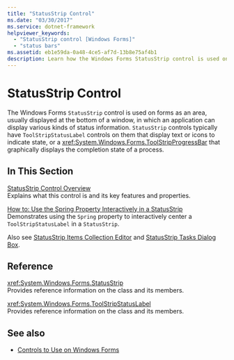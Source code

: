 ```yaml
---
title: "StatusStrip Control"
ms.date: "03/30/2017"
ms.service: dotnet-framework
helpviewer_keywords: 
  - "StatusStrip control [Windows Forms]"
  - "status bars"
ms.assetid: eb1e59da-0a48-4ce5-af7d-13b8e75af4b1
description: Learn how the Windows Forms StatusStrip control is used on forms as an area in which an application can display various types of status information.
---
```

# StatusStrip Control

The Windows Forms `StatusStrip` control is used on forms as an area, usually displayed at the bottom of a window, in which an application can display various kinds of status information. `StatusStrip` controls typically have `ToolStripStatusLabel` controls on them that display text or icons to indicate state, or a <xref:System.Windows.Forms.ToolStripProgressBar> that graphically displays the completion state of a process.  
  
## In This Section  

[StatusStrip Control Overview](statusstrip-control-overview.md)\
Explains what this control is and its key features and properties.  
  
[How to: Use the Spring Property Interactively in a StatusStrip](how-to-use-the-spring-property-interactively-in-a-statusstrip.md)\
Demonstrates using the `Spring` property to interactively center a `ToolStripStatusLabel` in a `StatusStrip`.  
  
Also see [StatusStrip Items Collection Editor](/previous-versions/visualstudio/visual-studio-2010/ms233631(v=vs.100)) and [StatusStrip Tasks Dialog Box](/previous-versions/visualstudio/visual-studio-2010/ms233642(v=vs.100)).  
  
## Reference  

<xref:System.Windows.Forms.StatusStrip>  
Provides reference information on the class and its members.  
  
<xref:System.Windows.Forms.ToolStripStatusLabel>  
Provides reference information on the class and its members.  
  
## See also

- [Controls to Use on Windows Forms](controls-to-use-on-windows-forms.md)
